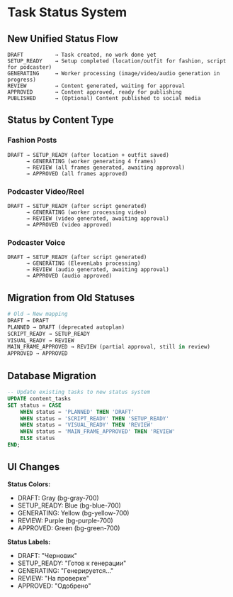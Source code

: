 # Task Status System

## New Unified Status Flow

```
DRAFT          → Task created, no work done yet
SETUP_READY    → Setup completed (location/outfit for fashion, script for podcaster)
GENERATING     → Worker processing (image/video/audio generation in progress)
REVIEW         → Content generated, waiting for approval
APPROVED       → Content approved, ready for publishing
PUBLISHED      → (Optional) Content published to social media
```

## Status by Content Type

### Fashion Posts
```
DRAFT → SETUP_READY (after location + outfit saved)
      → GENERATING (worker generating 4 frames)
      → REVIEW (all frames generated, awaiting approval)
      → APPROVED (all frames approved)
```

### Podcaster Video/Reel
```
DRAFT → SETUP_READY (after script generated)
      → GENERATING (worker processing video)
      → REVIEW (video generated, awaiting approval)
      → APPROVED (video approved)
```

### Podcaster Voice
```
DRAFT → SETUP_READY (after script generated)
      → GENERATING (ElevenLabs processing)
      → REVIEW (audio generated, awaiting approval)
      → APPROVED (audio approved)
```

## Migration from Old Statuses

```python
# Old → New mapping
DRAFT → DRAFT
PLANNED → DRAFT (deprecated autoplan)
SCRIPT_READY → SETUP_READY
VISUAL_READY → REVIEW
MAIN_FRAME_APPROVED → REVIEW (partial approval, still in review)
APPROVED → APPROVED
```

## Database Migration

```sql
-- Update existing tasks to new status system
UPDATE content_tasks 
SET status = CASE
    WHEN status = 'PLANNED' THEN 'DRAFT'
    WHEN status = 'SCRIPT_READY' THEN 'SETUP_READY'
    WHEN status = 'VISUAL_READY' THEN 'REVIEW'
    WHEN status = 'MAIN_FRAME_APPROVED' THEN 'REVIEW'
    ELSE status
END;
```

## UI Changes

**Status Colors:**
- DRAFT: Gray (bg-gray-700)
- SETUP_READY: Blue (bg-blue-700)
- GENERATING: Yellow (bg-yellow-700)
- REVIEW: Purple (bg-purple-700)
- APPROVED: Green (bg-green-700)

**Status Labels:**
- DRAFT: "Черновик"
- SETUP_READY: "Готов к генерации"
- GENERATING: "Генерируется..."
- REVIEW: "На проверке"
- APPROVED: "Одобрено"
